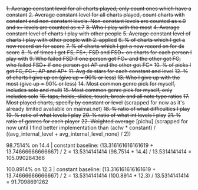 ~~1. Average constant level for all charts played, only count ones which have a constant~~
~~2. Average constant level for all charts played, count charts with constant and non-constant levels. Non-constant levels are counted as x.0 and x+ levels are counted as x.7~~
~~3. Who I play with the most~~
~~4. Average constant level of charts I play with other people~~
~~5. Average constant level of charts I play with other people with 2. applied~~
~~6. % of charts which I get a new record on for score~~
~~7. % of charts which I get a new record on for dx score~~
~~8. % of times I get FS, FS+, FSD and FSD+ on charts for each person I play with~~
~~9. Who failed FSD if one person got FC+ and the other got FC, who failed FSD+ if one person got AP and the other got FC+~~
~~10. % of picks I get FC, FC+, AP and AP+~~
~~11. Avg dx stars for each constant and level~~
~~12. % of charts I give up on (give up = 90% or less)~~
~~13. Who I give up with the most (give up = 90% or less)~~
~~14. Most common genre pick for myself, includes solo and multi~~
~~15. Most common genre pick for myself, only includes solo~~
~~16. taps, holds, slides, touch, break and all note type ratios~~
~~17. Most played charts, specify by constant or level~~ (scrapped for now as it's already limited avaliable on maimai.net)
~~18. % ratio of what difficulties I play~~
~~19. % ratio of what levels I play~~
~~20. % ratio of what int levels I play~~
~~21. % ratio of genres for each player~~
~~22. Weighted average~~ [pichu] (scrapped for now until I find better implementation than (achv * constant) / ((avg_internal_level + avg_internal_level_none) / 2))

98.7514% on 14.4 | constant baseline: (13.316161616161619 + 13.74666666666667) / 2 = 13.5314141414
(98.7514 * 14.4) / 13.5314141414
= 105.090284366

100.8914% on 12.3 | constant baseline: (13.316161616161619 + 13.74666666666667) / 2 = 13.5314141414
(100.8914 * 12.3) / 13.5314141414
= 91.7098691262